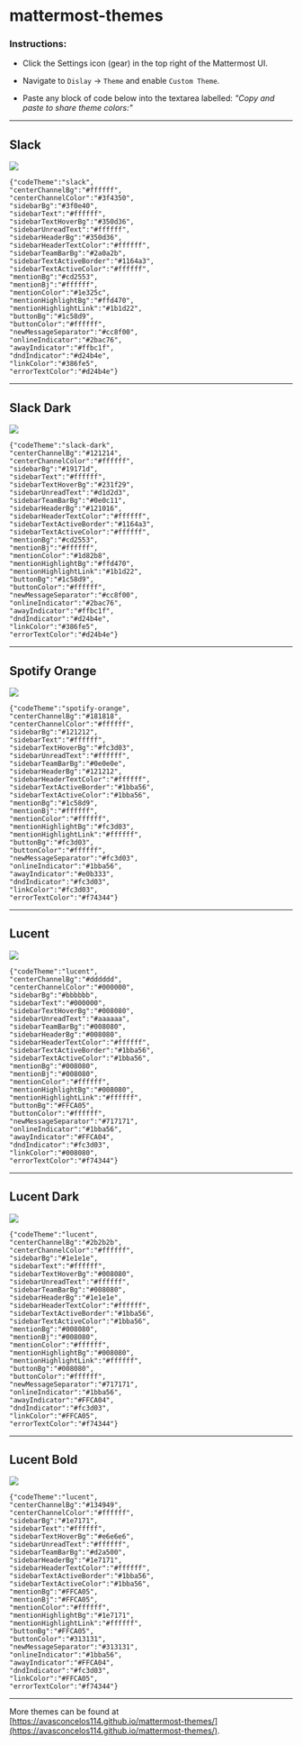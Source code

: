 # mattermost-themes

### Instructions: 
- Click the Settings icon (gear) in the top right of the Mattermost UI.

- Navigate to `Dislay` -> `Theme` and enable `Custom Theme`. 

- Paste any block of code below into the textarea labelled:
*"Copy and paste to share theme colors:"*

---

## Slack

![](previews/slack.png)

```
{"codeTheme":"slack",
"centerChannelBg":"#ffffff",
"centerChannelColor":"#3f4350",
"sidebarBg":"#3f0e40",
"sidebarText":"#ffffff",
"sidebarTextHoverBg":"#350d36",
"sidebarUnreadText":"#ffffff",
"sidebarHeaderBg":"#350d36",
"sidebarHeaderTextColor":"#ffffff",
"sidebarTeamBarBg":"#2a0a2b",
"sidebarTextActiveBorder":"#1164a3",
"sidebarTextActiveColor":"#ffffff",
"mentionBg":"#cd2553",
"mentionBj":"#ffffff",
"mentionColor":"#1e325c",
"mentionHighlightBg":"#ffd470",
"mentionHighlightLink":"#1b1d22",
"buttonBg":"#1c58d9",
"buttonColor":"#ffffff",
"newMessageSeparator":"#cc8f00",
"onlineIndicator":"#2bac76",
"awayIndicator":"#ffbc1f",
"dndIndicator":"#d24b4e",
"linkColor":"#386fe5",
"errorTextColor":"#d24b4e"}
```

---

## Slack Dark
![](previews/slack-dark.png)

```
{"codeTheme":"slack-dark",
"centerChannelBg":"#121214",
"centerChannelColor":"#ffffff",
"sidebarBg":"#19171d",
"sidebarText":"#ffffff",
"sidebarTextHoverBg":"#231f29",
"sidebarUnreadText":"#d1d2d3",
"sidebarTeamBarBg":"#0e0c11",
"sidebarHeaderBg":"#121016",
"sidebarHeaderTextColor":"#ffffff",
"sidebarTextActiveBorder":"#1164a3",
"sidebarTextActiveColor":"#ffffff",
"mentionBg":"#cd2553",
"mentionBj":"#ffffff",
"mentionColor":"#1d82b8",
"mentionHighlightBg":"#ffd470",
"mentionHighlightLink":"#1b1d22",
"buttonBg":"#1c58d9",
"buttonColor":"#ffffff",
"newMessageSeparator":"#cc8f00",
"onlineIndicator":"#2bac76",
"awayIndicator":"#ffbc1f",
"dndIndicator":"#d24b4e",
"linkColor":"#386fe5",
"errorTextColor":"#d24b4e"}
```

---

## Spotify Orange

![](previews/spotify-orange.png)
```
{"codeTheme":"spotify-orange",
"centerChannelBg":"#181818",
"centerChannelColor":"#ffffff",
"sidebarBg":"#121212",
"sidebarText":"#ffffff",
"sidebarTextHoverBg":"#fc3d03",
"sidebarUnreadText":"#ffffff",
"sidebarTeamBarBg":"#0e0e0e",
"sidebarHeaderBg":"#121212",
"sidebarHeaderTextColor":"#ffffff",
"sidebarTextActiveBorder":"#1bba56",
"sidebarTextActiveColor":"#1bba56",
"mentionBg":"#1c58d9",
"mentionBj":"#ffffff",
"mentionColor":"#ffffff",
"mentionHighlightBg":"#fc3d03",
"mentionHighlightLink":"#ffffff",
"buttonBg":"#fc3d03",
"buttonColor":"#ffffff",
"newMessageSeparator":"#fc3d03",
"onlineIndicator":"#1bba56",
"awayIndicator":"#e0b333",
"dndIndicator":"#fc3d03",
"linkColor":"#fc3d03",
"errorTextColor":"#f74344"}
```

---

## Lucent 

![](previews/lucent.png)

```
{"codeTheme":"lucent",
"centerChannelBg":"#dddddd",
"centerChannelColor":"#000000",
"sidebarBg":"#bbbbbb",
"sidebarText":"#000000",
"sidebarTextHoverBg":"#008080",
"sidebarUnreadText":"#aaaaaa",
"sidebarTeamBarBg":"#008080",
"sidebarHeaderBg":"#008080",
"sidebarHeaderTextColor":"#ffffff",
"sidebarTextActiveBorder":"#1bba56",
"sidebarTextActiveColor":"#1bba56",
"mentionBg":"#008080",
"mentionBj":"#008080",
"mentionColor":"#ffffff",
"mentionHighlightBg":"#008080",
"mentionHighlightLink":"#ffffff",
"buttonBg":"#FFCA05",
"buttonColor":"#ffffff",
"newMessageSeparator":"#717171",
"onlineIndicator":"#1bba56",
"awayIndicator":"#FFCA04",
"dndIndicator":"#fc3d03",
"linkColor":"#008080",
"errorTextColor":"#f74344"}
```


---

## Lucent Dark 

![](previews/lucent-dark.png)

```
{"codeTheme":"lucent",
"centerChannelBg":"#2b2b2b",
"centerChannelColor":"#ffffff",
"sidebarBg":"#1e1e1e",
"sidebarText":"#ffffff",
"sidebarTextHoverBg":"#008080",
"sidebarUnreadText":"#ffffff",
"sidebarTeamBarBg":"#008080",
"sidebarHeaderBg":"#1e1e1e",
"sidebarHeaderTextColor":"#ffffff",
"sidebarTextActiveBorder":"#1bba56",
"sidebarTextActiveColor":"#1bba56",
"mentionBg":"#008080",
"mentionBj":"#008080",
"mentionColor":"#ffffff",
"mentionHighlightBg":"#008080",
"mentionHighlightLink":"#ffffff",
"buttonBg":"#008080",
"buttonColor":"#ffffff",
"newMessageSeparator":"#717171",
"onlineIndicator":"#1bba56",
"awayIndicator":"#FFCA04",
"dndIndicator":"#fc3d03",
"linkColor":"#FFCA05",
"errorTextColor":"#f74344"}
```

---

## Lucent Bold

![](previews/lucent-bold.png)

```
{"codeTheme":"lucent",
"centerChannelBg":"#134949",
"centerChannelColor":"#ffffff",
"sidebarBg":"#1e7171",
"sidebarText":"#ffffff",
"sidebarTextHoverBg":"#e6e6e6",
"sidebarUnreadText":"#ffffff",
"sidebarTeamBarBg":"#d2a500",
"sidebarHeaderBg":"#1e7171",
"sidebarHeaderTextColor":"#ffffff",
"sidebarTextActiveBorder":"#1bba56",
"sidebarTextActiveColor":"#1bba56",
"mentionBg":"#FFCA05",
"mentionBj":"#FFCA05",
"mentionColor":"#ffffff",
"mentionHighlightBg":"#1e7171",
"mentionHighlightLink":"#ffffff",
"buttonBg":"#FFCA05",
"buttonColor":"#313131",
"newMessageSeparator":"#313131",
"onlineIndicator":"#1bba56",
"awayIndicator":"#FFCA04",
"dndIndicator":"#fc3d03",
"linkColor":"#FFCA05",
"errorTextColor":"#f74344"}
```

---

More themes can be found at [https://avasconcelos114.github.io/mattermost-themes/](https://avasconcelos114.github.io/mattermost-themes/).